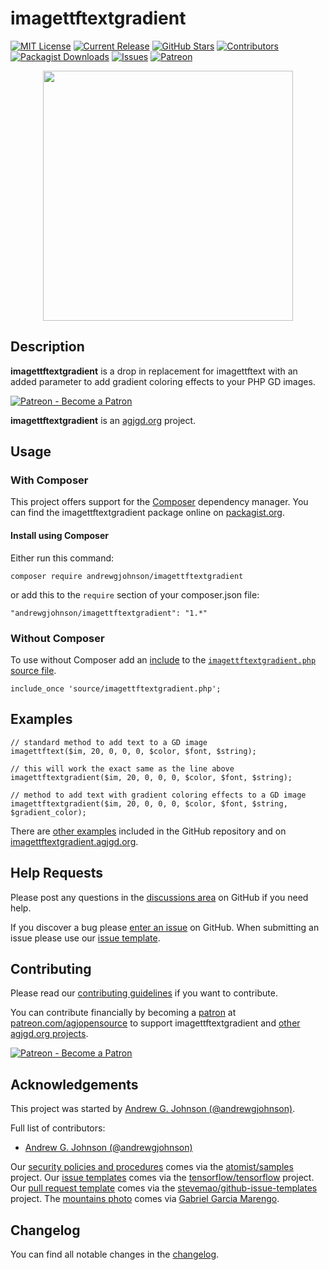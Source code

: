 # imagettftextgradient

[![MIT License](https://img.shields.io/badge/license-MIT-0366d6.png?colorB=0366d6&style=flat-square)](https://github.com/andrewgjohnson/imagettftextgradient/blob/master/LICENSE)
[![Current Release](https://img.shields.io/github/release/andrewgjohnson/imagettftextgradient.png?colorB=0366d6&style=flat-square&logoColor=white&logo=github)](https://github.com/andrewgjohnson/imagettftextgradient/releases)
[![GitHub Stars](https://img.shields.io/github/stars/andrewgjohnson/imagettftextgradient.png?colorB=0366d6&style=flat-square&logoColor=white&logo=github)](https://github.com/andrewgjohnson/imagettftextgradient/stargazers)
[![Contributors](https://img.shields.io/github/contributors/andrewgjohnson/imagettftextgradient.png?colorB=0366d6&style=flat-square&logoColor=white&logo=github)](https://github.com/andrewgjohnson/imagettftextgradient/graphs/contributors)
[![Packagist Downloads](https://img.shields.io/packagist/dt/andrewgjohnson/imagettftextgradient.png?colorB=0366d6&style=flat-square&logoColor=white&logo=packagist)](https://packagist.org/packages/andrewgjohnson/imagettftextgradient/stats)
[![Issues](https://img.shields.io/github/issues/andrewgjohnson/imagettftextgradient.png?colorB=0366d6&style=flat-square&logoColor=white&logo=github)](https://github.com/andrewgjohnson/imagettftextgradient/issues)
[![Patreon](https://img.shields.io/endpoint.png?url=https%3A%2F%2Fshieldsio-patreon.vercel.app%2Fapi%3Fusername%3Dagjopensource%26type%3Dpatrons&colorB=0366d6&style=flat-square&logoColor=white&logo=patreon)](https://patreon.com/agjopensource)

<p align="center"><a href="https://imagettftextgradient.agjgd.org/" title=""><img src="https://imagettftextgradient.agjgd.org/documentation/imagettftextgradient.agjgd.org/images/avatar.png" alt="" title="" width="400" id="avatar" /></a></p>

## Description

**imagettftextgradient** is a drop in replacement for imagettftext with an added parameter to add gradient coloring effects to your PHP GD images.

[![Patreon - Become a Patron](https://raster.shields.io/badge/Patreon%20-become%20a%20Patron-FD334A.png?style=for-the-badge&logo=patreon&logoColor=FD334A)](https://patreon.com/agjopensource)

**imagettftextgradient** is an [agjgd.org](https://agjgd.org) project.

## Usage

### With Composer

This project offers support for the [Composer](https://getcomposer.org/) dependency manager. You can find the imagettftextgradient package online on [packagist.org](https://packagist.org/packages/andrewgjohnson/imagettftextgradient).

#### Install using Composer

Either run this command:

    composer require andrewgjohnson/imagettftextgradient

or add this to the `require` section of your composer.json file:

    "andrewgjohnson/imagettftextgradient": "1.*"

### Without Composer

To use without Composer add an [include](http://php.net/manual/function.include.php) to the [`imagettftextgradient.php` source file](https://raw.githubusercontent.com/andrewgjohnson/imagettftextgradient/master/source/imagettftextgradient.php).

    include_once 'source/imagettftextgradient.php';

## Examples

    // standard method to add text to a GD image
    imagettftext($im, 20, 0, 0, 0, $color, $font, $string);

    // this will work the exact same as the line above
    imagettftextgradient($im, 20, 0, 0, 0, $color, $font, $string);

    // method to add text with gradient coloring effects to a GD image
    imagettftextgradient($im, 20, 0, 0, 0, $color, $font, $string, $gradient_color);

There are [other examples](https://github.com/andrewgjohnson/imagettftextgradient/tree/master/examples) included in the GitHub repository and on [imagettftextgradient.agjgd.org](https://imagettftextgradient.agjgd.org/examples/).

## Help Requests

Please post any questions in the [discussions area](https://github.com/andrewgjohnson/imagettftextgradient/discussions) on GitHub if you need help.

If you discover a bug please [enter an issue](https://github.com/andrewgjohnson/imagettftextgradient/issues/new) on GitHub. When submitting an issue please use our [issue template](https://github.com/andrewgjohnson/imagettftextgradient/blob/master/ISSUE_TEMPLATE.md).

## Contributing

Please read our [contributing guidelines](https://github.com/andrewgjohnson/imagettftextgradient/blob/master/CONTRIBUTING.md) if you want to contribute.

You can contribute financially by becoming a [patron](https://patreon.com/agjopensource) at [patreon.com/agjopensource](https://patreon.com/agjopensource) to support imagettftextgradient and [other agjgd.org projects](https://agjgd.org/projects/).

[![Patreon - Become a Patron](https://raster.shields.io/badge/Patreon%20-become%20a%20Patron-FD334A.png?style=for-the-badge&logo=patreon&logoColor=FD334A)](https://patreon.com/agjopensource)

## Acknowledgements

This project was started by [Andrew G. Johnson (@andrewgjohnson)](https://github.com/andrewgjohnson).

Full list of contributors:
 * [Andrew G. Johnson (@andrewgjohnson)](https://github.com/andrewgjohnson)

Our [security policies and procedures](https://github.com/andrewgjohnson/imagettftextgradient/blob/master/.github/SECURITY.md) comes via the [atomist/samples](https://github.com/atomist/samples/blob/master/SECURITY.md) project. Our [issue templates](https://github.com/andrewgjohnson/imagettftextgradient/tree/master/.github/ISSUE_TEMPLATE) comes via the [tensorflow/tensorflow](https://github.com/tensorflow/tensorflow/blob/master/SECURITY.md) project. Our [pull request template](https://github.com/andrewgjohnson/imagettftextgradient/blob/master/.github/PULL_REQUEST_TEMPLATE.md) comes via the [stevemao/github-issue-templates](https://github.com/stevemao/github-issue-templates) project. The [mountains photo](https://unsplash.com/photos/qJvpykJ5SKs) comes via [Gabriel Garcia Marengo](https://unsplash.com/@gabrielgm).

## Changelog

You can find all notable changes in the [changelog](https://github.com/andrewgjohnson/imagettftextgradient/blob/master/CHANGELOG.md).
